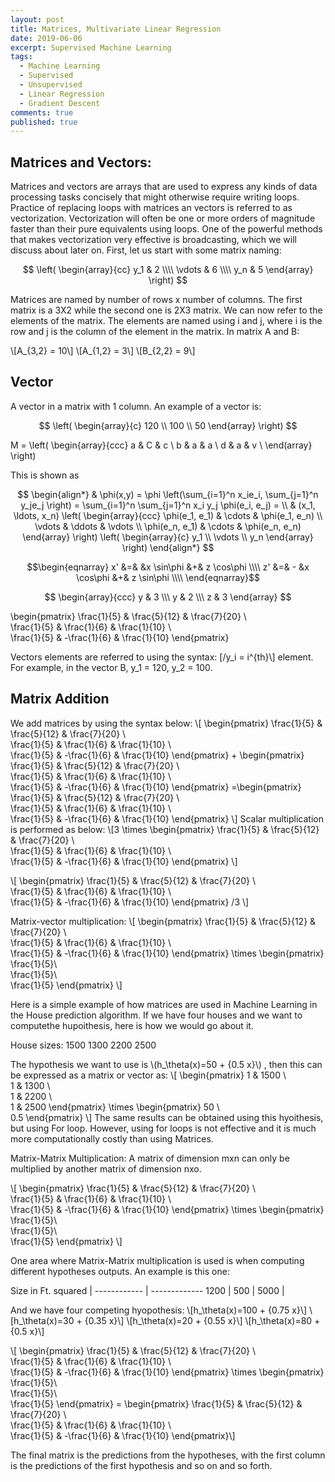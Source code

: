```yaml
---
layout: post
title: Matrices, Multivariate Linear Regression
date: 2019-06-06
excerpt: Supervised Machine Learning
tags:
  - Machine Learning
  - Supervised
  - Unsupervised
  - Linear Regression
  - Gradient Descent
comments: true
published: true
---
```

<script src="https://cdn.mathjax.org/mathjax/latest/MathJax.js?config=TeX-AMS-MML_HTMLorMML" type="text/javascript"></script>

## Matrices and Vectors:
Matrices and vectors are arrays that are used to express any kinds of data processing tasks concisely that might otherwise require writing loops. Practice of replacing loops with matrices an vectors is referred to as vectorization. Vectorization will often be one or more orders of magnitude faster than their pure equivalents using loops. One of the powerful methods that makes vectorization very effective is broadcasting, which we will discuss about later on. First, let us start with some matrix naming:

$$
\left( \begin{array}{cc}
      y_1 & 2 \\\\
      \vdots & 6 \\\\
      y_n & 5
    \end{array} \right)
$$




Matrices are named by number of rows x number of columns. The first matrix is a 3X2 while the second one is 2X3 matrix. We can now refer to the elements of the matrix. The elements are named using i and j, where i is the row and j is the column of the element in the matrix. In matrix A and B:

\\[A_{3,2} = 10\\]
\\[A_{1,2} = 3\\]
\\[B_{2,2} = 9\\]



  

## Vector
A vector in a matrix with 1 column. An example of a vector is:

$$
\left( \begin{array}{c}
      120 \\
      100 \\
      50
    \end{array} \right)
$$




M = \left( \begin{array}{ccc}
a & C & c \\
b & a & a \\
d & a & v \\
\end(array} \right)


This is shown as 

$$
\begin{align*}
  & \phi(x,y) = \phi \left(\sum_{i=1}^n x_ie_i, \sum_{j=1}^n y_je_j \right)
  = \sum_{i=1}^n \sum_{j=1}^n x_i y_j \phi(e_i, e_j) = \\
  & (x_1, \ldots, x_n) \left( \begin{array}{ccc}
      \phi(e_1, e_1) & \cdots & \phi(e_1, e_n) \\
      \vdots & \ddots & \vdots \\
      \phi(e_n, e_1) & \cdots & \phi(e_n, e_n)
    \end{array} \right)
  \left( \begin{array}{c}
      y_1 \\
      \vdots \\
      y_n
    \end{array} \right)
\end{align*}
$$





$$\begin{eqnarray} 
x' &=& &x \sin\phi &+& z \cos\phi \\\\
z' &=& - &x \cos\phi &+& z \sin\phi \\\\
\end{eqnarray}$$


$$
\begin{array}{ccc}
y & 3 \\\
y & 2 \\\
z & 3
\end{array}
$$

\begin{pmatrix}
    \frac{1}{5} & \frac{5}{12} & \frac{7}{20} \\\
    \frac{1}{5} & \frac{1}{6} & \frac{1}{10} \\\
    \frac{1}{5} & -\frac{1}{6} & \frac{1}{10}
 \end{pmatrix}

Vectors elements are referred to using the syntax: [/y_i = i^{th}\\] element. For example, in the vector B, y_1 = 120, y_2 = 100.

## Matrix Addition
We add matrices by using the syntax below:
\\[
\begin{pmatrix}
    \frac{1}{5} & \frac{5}{12} & \frac{7}{20} \\\
    \frac{1}{5} & \frac{1}{6} & \frac{1}{10} \\\
    \frac{1}{5} & -\frac{1}{6} & \frac{1}{10}
 \end{pmatrix}  \+ \begin{pmatrix}
    \frac{1}{5} & \frac{5}{12} & \frac{7}{20} \\\
    \frac{1}{5} & \frac{1}{6} & \frac{1}{10} \\\
    \frac{1}{5} & -\frac{1}{6} & \frac{1}{10}
 \end{pmatrix} \=\begin{pmatrix}
    \frac{1}{5} & \frac{5}{12} & \frac{7}{20} \\\
    \frac{1}{5} & \frac{1}{6} & \frac{1}{10} \\\
    \frac{1}{5} & -\frac{1}{6} & \frac{1}{10}
 \end{pmatrix}
 \\]
 Scalar multiplication is performed as below:
 \\[3 \times
\begin{pmatrix}
    \frac{1}{5} & \frac{5}{12} & \frac{7}{20} \\\
    \frac{1}{5} & \frac{1}{6} & \frac{1}{10} \\\
    \frac{1}{5} & -\frac{1}{6} & \frac{1}{10}
 \end{pmatrix}
 \\]

\\[
\begin{pmatrix}
    \frac{1}{5} & \frac{5}{12} & \frac{7}{20} \\\
    \frac{1}{5} & \frac{1}{6} & \frac{1}{10} \\\
    \frac{1}{5} & -\frac{1}{6} & \frac{1}{10}
 \end{pmatrix} /3
 \\]
 
 Matrix-vector multiplication:
 \\[
\begin{pmatrix}
    \frac{1}{5} & \frac{5}{12} & \frac{7}{20} \\\
    \frac{1}{5} & \frac{1}{6} & \frac{1}{10} \\\
    \frac{1}{5} & -\frac{1}{6} & \frac{1}{10}
 \end{pmatrix}  \times \begin{pmatrix}
    \frac{1}{5}\\\
    \frac{1}{5}\\\
    \frac{1}{5}
 \end{pmatrix} 
 \\]
 
 Here is a simple example of how matrices are used in Machine Learning in the House prediction algorithm. If we have four houses and we want to computethe hupoithesis, here is how we would go about it.
 
 House sizes:
 1500
 1300
 2200
 2500
 
The hypothesis we want to use is \\(h_\theta(x)=50 + {0.5 x}\\) , then this can be expressed as a matrix or vector as:
\\[
\begin{pmatrix}
    1 & 1500 \\\
    1 & 1300 \\\
    1 & 2200 \\\
    1 & 2500
 \end{pmatrix}  \times \begin{pmatrix}
    50 \\\
    0.5
 \end{pmatrix} 
 \\]
The same results can be obtained using this hyoithesis, but using For loop. However, using for loops is not effective and it is much more computationally costly than using Matrices.
 
Matrix-Matrix Multiplication:
A matrix of dimension mxn can only be multiplied by another matrix of dimension nxo.
 
 \\[
\begin{pmatrix}
    \frac{1}{5} & \frac{5}{12} & \frac{7}{20} \\\
    \frac{1}{5} & \frac{1}{6} & \frac{1}{10} \\\
    \frac{1}{5} & -\frac{1}{6} & \frac{1}{10}
 \end{pmatrix}  \times \begin{pmatrix}
    \frac{1}{5}\\\
    \frac{1}{5}\\\
    \frac{1}{5}
 \end{pmatrix} 
 \\]
 
 One area where Matrix-Matrix multiplication is used is when computing different hypotheses outputs. An example is this one:


Size in Ft. squared | 
------------ | -------------
1200 | 
500 | 
5000 | 
 
And we have four competing hyopothesis:
\\[h_\theta(x)=100 + {0.75 x}\\]
\\[h_\theta(x)=30 + {0.35 x}\\]
\\[h_\theta(x)=20 + {0.55 x}\\]
\\[h_\theta(x)=80 + {0.5 x}\\]  
 
\\[
\begin{pmatrix}
    \frac{1}{5} & \frac{5}{12} & \frac{7}{20} \\\
    \frac{1}{5} & \frac{1}{6} & \frac{1}{10} \\\
    \frac{1}{5} & -\frac{1}{6} & \frac{1}{10}
 \end{pmatrix}  \times \begin{pmatrix}
    \frac{1}{5}\\\
    \frac{1}{5}\\\
    \frac{1}{5} \end{pmatrix} \= \begin{pmatrix}
    \frac{1}{5} & \frac{5}{12} & \frac{7}{20} \\\
    \frac{1}{5} & \frac{1}{6} & \frac{1}{10} \\\
    \frac{1}{5} & -\frac{1}{6} & \frac{1}{10}
 \end{pmatrix}\\] 
 
The final matrix is the predictions from the hypotheses, with the first column is the predictions of the first hypothesis and so on and so forth.



